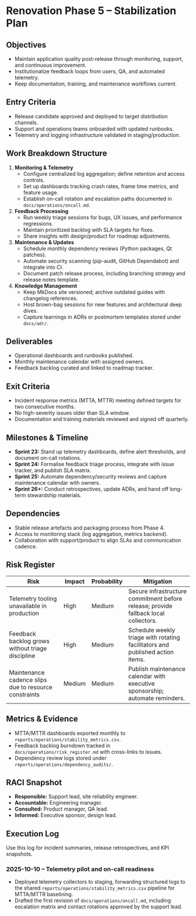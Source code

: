 # Renovation Phase 5 – Stabilization Plan

## Objectives
- Maintain application quality post-release through monitoring, support, and continuous improvement.
- Institutionalize feedback loops from users, QA, and automated telemetry.
- Keep documentation, training, and maintenance workflows current.

## Entry Criteria
- Release candidate approved and deployed to target distribution channels.
- Support and operations teams onboarded with updated runbooks.
- Telemetry and logging infrastructure validated in staging/production.

## Work Breakdown Structure
1. **Monitoring & Telemetry**
   - Configure centralized log aggregation; define retention and access controls.
   - Set up dashboards tracking crash rates, frame time metrics, and feature usage.
   - Establish on-call rotation and escalation paths documented in `docs/operations/oncall.md`.
2. **Feedback Processing**
   - Run weekly triage sessions for bugs, UX issues, and performance regressions.
   - Maintain prioritized backlog with SLA targets for fixes.
   - Share insights with design/product for roadmap adjustments.
3. **Maintenance & Updates**
   - Schedule monthly dependency reviews (Python packages, Qt patches).
   - Automate security scanning (pip-audit, GitHub Dependabot) and integrate into CI.
   - Document patch release process, including branching strategy and release notes template.
4. **Knowledge Management**
   - Keep MkDocs site versioned; archive outdated guides with changelog references.
   - Host brown-bag sessions for new features and architectural deep dives.
   - Capture learnings in ADRs or postmortem templates stored under `docs/adr/`.

## Deliverables
- Operational dashboards and runbooks published.
- Monthly maintenance calendar with assigned owners.
- Feedback backlog curated and linked to roadmap tracker.

## Exit Criteria
- Incident response metrics (MTTA, MTTR) meeting defined targets for two consecutive months.
- No high-severity issues older than SLA window.
- Documentation and training materials reviewed and signed off quarterly.

## Milestones & Timeline
- **Sprint 23:** Stand up telemetry dashboards, define alert thresholds, and
  document on-call rotations.
- **Sprint 24:** Formalise feedback triage process, integrate with issue tracker,
  and publish SLA matrix.
- **Sprint 25:** Automate dependency/security reviews and capture maintenance
  calendar with owners.
- **Sprint 26+:** Conduct retrospectives, update ADRs, and hand off long-term
  stewardship materials.

## Dependencies
- Stable release artefacts and packaging process from Phase 4.
- Access to monitoring stack (log aggregation, metrics backend).
- Collaboration with support/product to align SLAs and communication cadence.

## Risk Register
| Risk | Impact | Probability | Mitigation |
| --- | --- | --- | --- |
| Telemetry tooling unavailable in production | High | Medium | Secure infrastructure commitment before release; provide fallback local collectors. |
| Feedback backlog grows without triage discipline | High | Medium | Schedule weekly triage with rotating facilitators and published action items. |
| Maintenance cadence slips due to resource constraints | Medium | Medium | Publish maintenance calendar with executive sponsorship; automate reminders. |

## Metrics & Evidence
- MTTA/MTTR dashboards exported monthly to `reports/operations/stability_metrics.csv`.
- Feedback backlog burndown tracked in `docs/operations/risk_register.md` with
  cross-links to issues.
- Dependency review logs stored under `reports/operations/dependency_audits/`.

## RACI Snapshot
- **Responsible:** Support lead, site reliability engineer.
- **Accountable:** Engineering manager.
- **Consulted:** Product manager, QA lead.
- **Informed:** Executive sponsor, design lead.

## Execution Log
Use this log for incident summaries, release retrospectives, and KPI snapshots.

### 2025-10-10 – Telemetry pilot and on-call readiness
- Deployed telemetry collectors to staging, forwarding structured logs to the shared `reports/operations/stability_metrics.csv`
  pipeline for MTTA/MTTR baselining.
- Drafted the first revision of `docs/operations/oncall.md`, including escalation matrix and contact rotations approved by the
  support lead.
